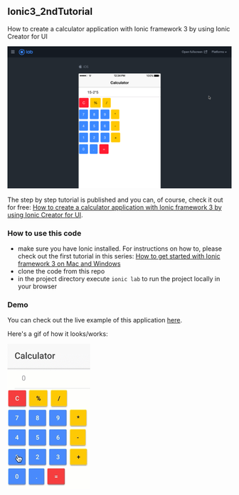 ## Ionic3_2ndTutorial

How to create a calculator application with Ionic framework 3 by using Ionic Creator for UI

![](ionicCalculatorPost2.png)

The step by step tutorial is published and you can, of course, check it out for free: [How to create a calculator application with Ionic framework 3 by using Ionic Creator for UI](http://www.nikola-breznjak.com/blog/javascript/ionic3/create-calculator-application-ionic-framework-3-using-ionic-creator-ui/).

### How to use this code
+ make sure you have Ionic installed. For instructions on how to, please check out the first tutorial in this series: [How to get started with Ionic framework 3 on Mac and Windows](http://www.nikola-breznjak.com/blog/javascript/ionic3/get-started-ionic-framework-3-mac-windows/)
+ clone the code from this repo
+ in the project directory execute `ionic lab` to run the project locally in your browser

### Demo
You can check out the live example of this application [here](http://hitman666.github.io/Ionic3_2ndTutorial/).

Here's a gif of how it looks/works:

![](calculator.gif)